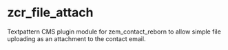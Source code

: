 # zcr_file_attach
Textpattern CMS plugin module for zem_contact_reborn to allow simple file uploading as an attachment to the contact email.
